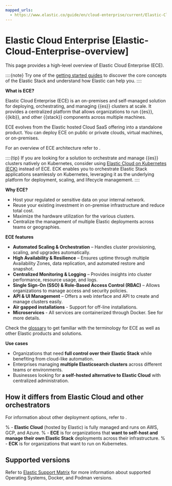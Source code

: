 ```yaml
---
mapped_urls:
  - https://www.elastic.co/guide/en/cloud-enterprise/current/Elastic-Cloud-Enterprise-overview.html
---
```


# Elastic Cloud Enterprise [Elastic-Cloud-Enterprise-overview]

This page provides a high-level overview of Elastic Cloud Enterprise (ECE).

::::{note}
Try one of the [getting started guides](https://www.elastic.co/guide/en/starting-with-the-elasticsearch-platform-and-its-solutions/current/getting-started-guides.html) to discover the core concepts of the Elastic Stack and understand how Elastic can help you.
::::

**What is ECE?**

Elastic Cloud Enterprise (ECE) is an on-premises and self-managed solution for deploying, orchestrating, and managing {{es}} clusters at scale. It provides a centralized platform that allows organizations to run {{es}}, {{kib}}, and other {{stack}} components across multiple machines.

ECE evolves from the Elastic hosted Cloud SaaS offering into a standalone product. You can deploy ECE on public or private clouds, virtual machines, or on-premises.

For an overview of ECE architecture refer to [](./cloud-enterprise/ece-architecture.md).

::::{tip}
If you are looking for a solution to orchestrate and manage {{es}} clusters natively on Kubernetes, consider using [Elastic Cloud on Kubernetes (ECK)](./cloud-on-k8s.md) instead of ECE. ECK enables you to orchestrate Elastic Stack applications seamlessly on Kubernetes, leveraging it as the underlying platform for deployment, scaling, and lifecycle management.
::::

**Why ECE?**

* Host your regulated or sensitive data on your internal network.
* Reuse your existing investment in on-premise infrastructure and reduce total cost.
* Maximize the hardware utilization for the various clusters.
* Centralize the management of multiple Elastic deployments across teams or geographies.

**ECE features**

- **Automated Scaling & Orchestration** – Handles cluster provisioning, scaling, and upgrades automatically.
- **High Availability & Resilience** – Ensures uptime through multiple Availability Zones, data replication, and automated restore and snapshot.
- **Centralized Monitoring & Logging** – Provides insights into cluster performance, resource usage, and logs.
- **Single Sign-On (SSO) & Role-Based Access Control (RBAC)** – Allows organizations to manage access and security policies.
- **API & UI Management** – Offers a web interface and API to create and manage clusters easily.
- **Air gapped installations** - Support for off-line installations.
- **Microservices** - All services are containerized through Docker. See [](./cloud-enterprise/ece-containerization.md) for more details.

Check the [glossary](https://www.elastic.co/guide/en/elastic-stack-glossary/current/terms.html) to get familiar with the terminology for ECE as well as other Elastic products and solutions.

**Use cases**

- Organizations that need **full control over their Elastic Stack** while benefiting from cloud-like automation.
- Enterprises managing **multiple Elasticsearch clusters** across different teams or environments.
- Businesses looking for **a self-hosted alternative to Elastic Cloud** with centralized administration.

## How it differs from Elastic Cloud and other orchestrators

For information about other deployment options, refer to [](../deploy.md).

% - **Elastic Cloud** (hosted by Elastic) is fully managed and runs on AWS, GCP, and Azure.
% - **ECE** is for organizations that **want to self-host and manage their own Elastic Stack** deployments across their infrastructure.
% - **ECK** is for organizations that want to run on Kubernetes.

## Supported versions

Refer to [Elastic Support Matrix](https://www.elastic.co/support/matrix#elastic-cloud-enterprise) for more information about supported Operating Systems, Docker, and Podman versions.